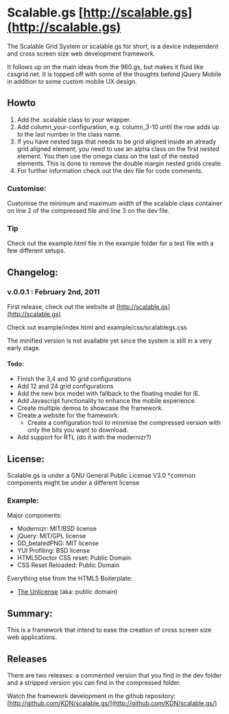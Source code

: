 # Scalable.gs [http://scalable.gs](http://scalable.gs)
The Scalable Grid System or scalable.gs for short, is a device independent and cross screen size web development framework.

It follows up on the main ideas from the 960.gs, but makes it fluid like cssgrid.net. It is topped off with some of the thoughts behind jQuery Mobile in addition to some custom mobile UX design.


## Howto
<ol>
<li>Add the .scalable class to your wrapper.</li>
<li>Add column_your-configuration, e.g. column_3-10 until the row adds up to the last number in the class name.</li>
<li>If you have nested tags that needs to be grid aligned inside an already grid aligned element, you need to use an alpha class on the first nested element. You then use the omega class on the last of the nested elements. This is done to remove the double margin nested grids create.</li>
<li>For further information check out the dev file for code comments.</li>
</ol>


### Customise:
Customise the minimum and maximum width of the scalable class container on line 2 of the compressed file and line 3 on the dev file. 


### Tip
Check out the example.html file in the example folder for a test file with a few different setups.


## Changelog:
### v.0.0.1 : February 2nd, 2011
First release, check out the website at [http://scalable.gs](http://scalable.gs)

Check out example/index.html and example/css/scalablegs.css

The minified version is not available yet since the system is still in a very early stage.


#### Todo:

<ul>
<li>Finish the 3,4 and 10 grid configurations</li>
<li>Add 12 and 24 grid configurations</li>
<li>Add the new box model with fallback to the floating model for IE.</li>
<li>Add Javascript functionality to enhance the mobile experience.</li>
<li>Create multiple demos to showcase the framework.</li>
<li>Create a website for the framework.
<ul>
<li>Create a configuration tool to minimise the compressed version with only the bits you want to download.</li>
</ul>
</li>
<li>Add support for RTL (do it with the modernizr?)</li>
</ul>

## License:
Scalable.gs is under a GNU General Public License V3.0
*common components might be under a different license


### Example:
Major components:

* Modernizr: MIT/BSD license
* jQuery: MIT/GPL license
* DD_belatedPNG: MIT license
* YUI Profiling: BSD license
* HTML5Doctor CSS reset: Public Domain
* CSS Reset Reloaded: Public Domain

Everything else from the HTML5 Boilerplate:
* [The Unlicense](http://unlicense.org) (aka: public domain) 


## Summary:

This is a framework that intend to ease the creation of cross screen size web applications.


## Releases 
There are two releases: a commented version that you find in the dev folder and a stripped version you can find in the compressed folder.

Watch the framework development in the github repository: [http://github.com/KDN/scalable.gs/](http://github.com/KDN/scalable.gs/)